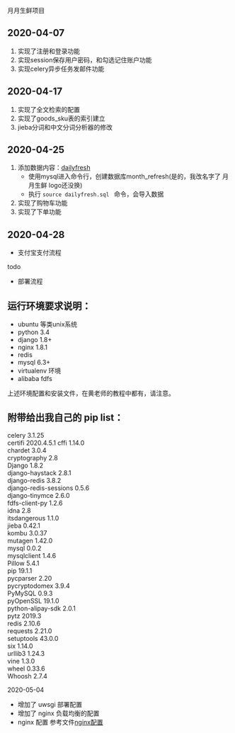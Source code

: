 月月生鲜项目

## 2020-04-07

1. 实现了注册和登录功能
2. 实现session保存用户密码，和勾选记住账户功能
3. 实现celery异步任务发邮件功能

## 2020-04-17
1. 实现了全文检索的配置
2. 实现了goods_sku表的索引建立
3. jieba分词和中文分词分析器的修改

## 2020-04-25
1. 添加数据内容：[dailyfresh](dailyfresh.sql)
    * 使用mysql进入命令行，创建数据库month_refresh(是的，我改名字了 月月生鲜 logo还没换)
    * 执行 `source dailyfresh.sql ` 命令，会导入数据
2. 实现了购物车功能
3. 实现了下单功能

## 2020-04-28
   * 支付宝支付流程
   
todo
   * 部署流程
   

## 运行环境要求说明：
   * ubuntu 等类unix系统
   * python 3.4 
   * django 1.8+
   * nginx 1.8.1
   * redis 
   * mysql 6.3+
   * virtualenv 环境
   * alibaba fdfs
   
上述环境配置和安装文件，在黄老师的教程中都有，请注意。

## 附带给出我自己的 pip list：
celery                3.1.25    
certifi               2020.4.5.1
cffi                  1.14.0    
chardet               3.0.4     
cryptography          2.8       
Django                1.8.2     
django-haystack       2.8.1     
django-redis          3.8.2     
django-redis-sessions 0.5.6     
django-tinymce        2.6.0     
fdfs-client-py        1.2.6     
idna                  2.8       
itsdangerous          1.1.0     
jieba                 0.42.1    
kombu                 3.0.37    
mutagen               1.42.0    
mysql                 0.0.2     
mysqlclient           1.4.6     
Pillow                5.4.1     
pip                   19.1.1    
pycparser             2.20      
pycryptodomex         3.9.4     
PyMySQL               0.9.3     
pyOpenSSL             19.1.0    
python-alipay-sdk     2.0.1     
pytz                  2019.3    
redis                 2.10.6    
requests              2.21.0    
setuptools            43.0.0   
six                   1.14.0    
urllib3               1.24.3    
vine                  1.3.0     
wheel                 0.33.6    
Whoosh                2.7.4
   
   
2020-05-04 
* 增加了 uwsgi 部署配置
* 增加了 nginx 负载均衡的配置 
* nginx 配置 参考文件[nginx配置](nginx.conf) 

 